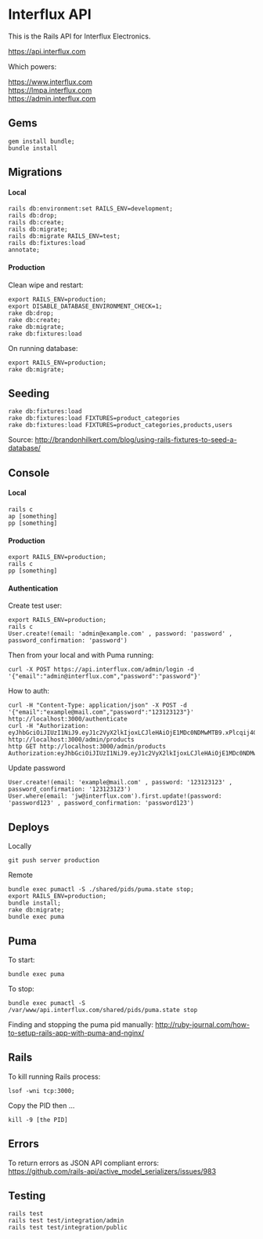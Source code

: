 # Interflux API

This is the Rails API for Interflux Electronics.

https://api.interflux.com  

Which powers:

https://www.interflux.com  
https://lmpa.interflux.com  
https://admin.interflux.com  

## Gems

```
gem install bundle;
bundle install
```

## Migrations

#### Local

```
rails db:environment:set RAILS_ENV=development;
rails db:drop;
rails db:create;
rails db:migrate;
rails db:migrate RAILS_ENV=test;
rails db:fixtures:load
annotate;
```

#### Production

Clean wipe and restart:
```
export RAILS_ENV=production;
export DISABLE_DATABASE_ENVIRONMENT_CHECK=1;
rake db:drop;
rake db:create;
rake db:migrate;
rake db:fixtures:load
```
On running database:
```
export RAILS_ENV=production;
rake db:migrate;
```

## Seeding

```
rake db:fixtures:load
rake db:fixtures:load FIXTURES=product_categories
rake db:fixtures:load FIXTURES=product_categories,products,users
```
Source: http://brandonhilkert.com/blog/using-rails-fixtures-to-seed-a-database/

## Console

#### Local

```
rails c
ap [something]
pp [something]
```

#### Production

```
export RAILS_ENV=production;
rails c
pp [something]
```


#### Authentication

Create test user:
```
export RAILS_ENV=production;
rails c
User.create!(email: 'admin@example.com' , password: 'password' , password_confirmation: 'password')
```
Then from your local and with Puma running:
```
curl -X POST https://api.interflux.com/admin/login -d '{"email":"admin@interflux.com","password":"password"}'
```

How to auth:
```
curl -H "Content-Type: application/json" -X POST -d '{"email":"example@mail.com","password":"123123123"}' http://localhost:3000/authenticate
curl -H "Authorization: eyJhbGciOiJIUzI1NiJ9.eyJ1c2VyX2lkIjoxLCJleHAiOjE1MDc0NDMwMTB9.xPlcqij4Gpi9wnPvgmI8rdVP23b7Zw1yBD22uu8nApI" http://localhost:3000/admin/products
http GET http://localhost:3000/admin/products Authorization:eyJhbGciOiJIUzI1NiJ9.eyJ1c2VyX2lkIjoxLCJleHAiOjE1MDc0NDMwMTB9.xPlcqij4Gpi9wnPvgmI8rdVP23b7Zw1yBD22uu8nApI
```
Update password
```
User.create!(email: 'example@mail.com' , password: '123123123' , password_confirmation: '123123123')
User.where(email: 'jw@interflux.com').first.update!(password: 'password123' , password_confirmation: 'password123')
```

## Deploys

Locally
```
git push server production
```
Remote
```
bundle exec pumactl -S ./shared/pids/puma.state stop;
export RAILS_ENV=production;
bundle install;
rake db:migrate;
bundle exec puma
```

## Puma

To start:
```
bundle exec puma
```

To stop:
```
bundle exec pumactl -S /var/www/api.interflux.com/shared/pids/puma.state stop
```

Finding and stopping the puma pid manually:
http://ruby-journal.com/how-to-setup-rails-app-with-puma-and-nginx/

## Rails

To kill running Rails process:
```
lsof -wni tcp:3000;
```
Copy the PID then ...
```
kill -9 [the PID]
```

## Errors

To return errors as JSON API compliant errors:  
https://github.com/rails-api/active_model_serializers/issues/983

## Testing

```
rails test
rails test test/integration/admin
rails test test/integration/public
```
